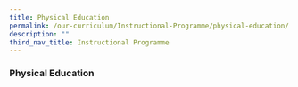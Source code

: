 ```yaml
---
title: Physical Education
permalink: /our-curriculum/Instructional-Programme/physical-education/
description: ""
third_nav_title: Instructional Programme
---
```

### **Physical Education**


